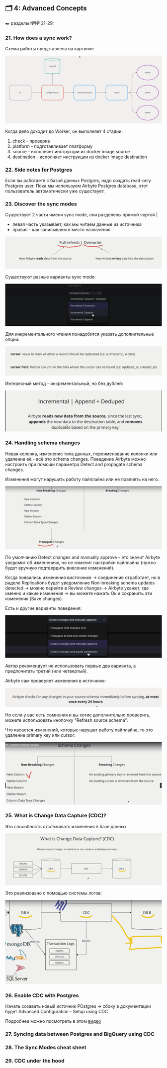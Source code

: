 ## 🗂️ 4: Advanced Concepts
✒️ разделы №№ 21-29:

### 21. How does a sync work?

Схема работы представлена на картинке

![cover](https://github.com/Malakhova-Natalya/IT_courses/blob/main/The%20Complete%20Hands-on%20Introduction%20to%20Airbyte/47%20-%20how%20does%20a%20sync%20work.png)

Когда дело доходит до Worker, он выполняет 4 стадии:
1. check - проверка
2. platform - подготавливает платформу
3. source - исполняет инструкции из docker image source 
4. destination - исполняет инструкции из docker image destination
   
### 22. Side notes for Postgres

Если вы работаете с базой данных Postgres, надо создать read-only Postgres user. Пока мы используем Airbyte Postgres database, этот пользователь автоматически уже существует.

### 23. Discover the sync modes

Существует 2 части имени sync mode, они разделены прямой чертой |
- левая часть указывает, как мы читаем данные из источника
- правая - как записываем в место назначения

![cover](https://github.com/Malakhova-Natalya/IT_courses/blob/main/The%20Complete%20Hands-on%20Introduction%20to%20Airbyte/48%20-%20two%20part%20of%20name.png)

Существуют разные варианты sync mode:

![cover](https://github.com/Malakhova-Natalya/IT_courses/blob/main/The%20Complete%20Hands-on%20Introduction%20to%20Airbyte/49%20-%20sync%20mode.png)

Для инкрементального чтения понадобится указать дополнительные опции:

![cover](https://github.com/Malakhova-Natalya/IT_courses/blob/main/The%20Complete%20Hands-on%20Introduction%20to%20Airbyte/50%20-%20incremental%20reading%20mode.png)

Интересный метод - инкрементальный, но без дублей:

![cover](https://github.com/Malakhova-Natalya/IT_courses/blob/main/The%20Complete%20Hands-on%20Introduction%20to%20Airbyte/51%20-%20incremental%20dedupted.png)

### 24. Handling schema changes

Новая колонка, изменение типа данных, переименование колонки или удаление её - всё это schema changes. Поведение Airbyte можно настроить при помощи параметра Detect and propagate schema changes.

Изменения могут нарушить работу пайплайна или не повлиять на него.

![cover](https://github.com/Malakhova-Natalya/IT_courses/blob/main/The%20Complete%20Hands-on%20Introduction%20to%20Airbyte/52%20-%20schema%20changes.png)

По умолчанию Detect changes and manually approve - это значит Airbyte уведомит об изменениях, но не изменит настройки пайплайна (нужно будет вручную подтвердить внесение изменений).

Когда появились изменения висточнике → соединение отработает, но в раделе Replications будет уведомление Non-breaking schema updates detected → можно перейти в Review changes → Airbyte укажет, где именно и какие изменения → вы можете нажать Ок и сохранить эти изменения (Save changes).

Есть и другие варианты поведения:

![cover](https://github.com/Malakhova-Natalya/IT_courses/blob/main/The%20Complete%20Hands-on%20Introduction%20to%20Airbyte/53%20-%20schema%20changes%20options.png)

Автор рекомендует не использовать первые два варианта, а предпочитать третий (или четвертый).

Airbyte сам проверяет изменения в источнике:

![cover](https://github.com/Malakhova-Natalya/IT_courses/blob/main/The%20Complete%20Hands-on%20Introduction%20to%20Airbyte/54%20-%20Airbyte%20checks%20schema%20changes.png)

Но если у вас есть сомнения и вы хотие дополнительно проверить, можете использовать кнопочку "Refresh source schema".

Что касается изменений, которые нарушат работу пайплайна, то это удаление primary key или cursor:

![cover](https://github.com/Malakhova-Natalya/IT_courses/blob/main/The%20Complete%20Hands-on%20Introduction%20to%20Airbyte/55%20-%20breaking%20changes.png)

### 25. What is Change Data Capture (CDC)?

Это способность отслеживать изменения в базе данных

![cover](https://github.com/Malakhova-Natalya/IT_courses/blob/main/The%20Complete%20Hands-on%20Introduction%20to%20Airbyte/56%20-%20change%20data%20capture.png)

Это реализовано с помощью системы логов:

![cover](https://github.com/Malakhova-Natalya/IT_courses/blob/main/The%20Complete%20Hands-on%20Introduction%20to%20Airbyte/57%20-%20transaction%20logs.png)

### 26. Enable CDC with Postgres

Начать созавать новый источник POstgres → сбоку в документации будет Advanced Configuration - Setup using CDC

Подробнее можно посмотреть в этом [видео](https://www.udemy.com/course/the-complete-hands-on-introduction-to-airbyte/learn/lecture/40236680#content)

### 27. Syncing data between Postgres and BigQuery using CDC
### 28. The Sync Modes cheat sheet
### 29. CDC under the hood
